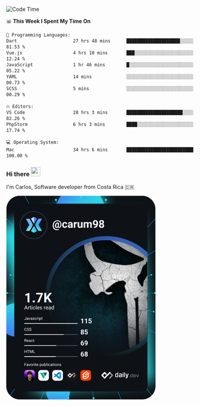 
<!--START_SECTION:waka-->
![Code Time](http://img.shields.io/badge/Code%20Time-9%2C961%20hrs%2021%20mins-blue)

📊 **This Week I Spent My Time On** 

```text
💬 Programming Languages: 
Dart                     27 hrs 48 mins      ████████████████████░░░░░   81.53 % 
Vue.js                   4 hrs 10 mins       ███░░░░░░░░░░░░░░░░░░░░░░   12.24 % 
JavaScript               1 hr 46 mins        █░░░░░░░░░░░░░░░░░░░░░░░░   05.22 % 
YAML                     14 mins             ░░░░░░░░░░░░░░░░░░░░░░░░░   00.73 % 
SCSS                     5 mins              ░░░░░░░░░░░░░░░░░░░░░░░░░   00.29 % 

🔥 Editors: 
VS Code                  28 hrs 3 mins       █████████████████████░░░░   82.26 % 
PhpStorm                 6 hrs 3 mins        ████░░░░░░░░░░░░░░░░░░░░░   17.74 % 

💻 Operating System: 
Mac                      34 hrs 6 mins       █████████████████████████   100.00 % 
```


<!--END_SECTION:waka-->

### Hi there <img src="https://media.giphy.com/media/hvRJCLFzcasrR4ia7z/giphy.gif" width="25px" height="25px">

I'm Carlos, Software developer from Costa Rica 🇨🇷

<a href="https://app.daily.dev/carum98"><img src="https://github.com/carum98/carum98/blob/main/devcard.svg" width="400" alt="Carlos Umaña Acevedo's Dev Card"/></a>
